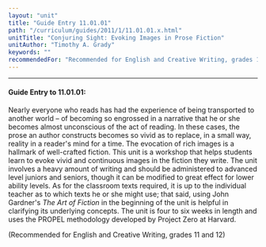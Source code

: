 ```yaml
---
layout: "unit"
title: "Guide Entry 11.01.01"
path: "/curriculum/guides/2011/1/11.01.01.x.html"
unitTitle: "Conjuring Sight: Evoking Images in Prose Fiction"
unitAuthor: "Timothy A. Grady"
keywords: ""
recommendedFor: "Recommended for English and Creative Writing, grades 11 and 12"
---
```

<body>
<hr/>
<h4>
Guide Entry to 11.01.01:
</h4>
<p>
Nearly everyone who reads has had the experience of being transported to another world – of becoming so engrossed in a narrative that he or she becomes almost unconscious of the act of reading. In these cases, the prose an author constructs becomes so vivid as to replace, in a small way, reality in a reader's mind for a time. The evocation of rich images is a hallmark of well-crafted fiction. This unit is a workshop that helps students learn to evoke vivid and continuous images in the fiction they write. The unit involves a heavy amount of writing and should be administered to advanced level juniors and seniors, though it can be modified to great effect for lower ability levels. As for the classroom texts required, it is up to the individual teacher as to which texts he or she might use; that said, using John Gardner's
<i>
The Art of Fiction
</i>
in the beginning of the unit is helpful in clarifying its underlying concepts. The unit is four to six weeks in length and uses the PROPEL methodology developed by Project Zero at Harvard.
</p>
<p>
(Recommended for English and Creative Writing, grades 11 and 12)
</p>
</body>